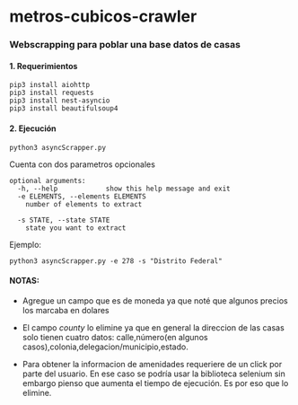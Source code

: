 # metros-cubicos-crawler
### Webscrapping para poblar una base datos de casas

#### <b>1. Requerimientos </b>
``` shell
pip3 install aiohttp
pip3 install requests
pip3 install nest-asyncio
pip3 install beautifulsoup4
```
#### <b>2. Ejecución </b>
```shell
python3 asyncScrapper.py 
```
Cuenta con dos parametros opcionales
```shell
optional arguments:
  -h, --help            show this help message and exit
  -e ELEMENTS, --elements ELEMENTS
    number of elements to extract

  -s STATE, --state STATE
    state you want to extract
```
Ejemplo:
```shell 
python3 asyncScrapper.py -e 278 -s "Distrito Federal"
```
#### NOTAS:
* Agregue un campo que es de moneda ya que noté que algunos precios los marcaba en dolares

* El campo <i>county</i> lo elimine ya que en general la direccion de las casas solo tienen cuatro datos: calle,número(en algunos casos),colonia,delegacion/municipio,estado.

* Para obtener la informacion de amenidades requeriere de un click por parte del usuario. En ese caso se podría usar la biblioteca selenium sin embargo pienso que aumenta el tiempo de ejecución. Es por eso que lo elimine.